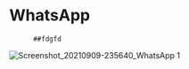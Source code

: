# WhatsApp


          ##fdgfd

               
            
![Screenshot_20210909-235640_WhatsApp 1](https://user-images.githubusercontent.com/81131231/132747558-a8e1b155-fe7d-4156-bb94-377abefca888.jpg)

